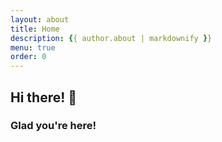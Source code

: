 ```yaml
---
layout: about
title: Home
description: {{ author.about | markdownify }}
menu: true
order: 0
---
```

## Hi there! 👋
### Glad you're here!
